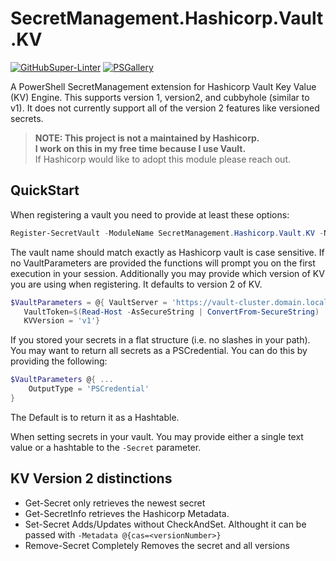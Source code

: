 # SecretManagement.Hashicorp.Vault.KV
[![GitHubSuper-Linter][]][GitHubSuper-LinterLink]
[![PSGallery][]][PSGalleryLink]

A PowerShell SecretManagement extension for Hashicorp Vault Key Value (KV) Engine. This supports version 1, version2, and  cubbyhole (similar to v1). It does not currently support all of the version 2 features like versioned secrets.

> **NOTE: This project is not a maintained by Hashicorp.**  
> **I work on this in my free time because I use Vault.**  
> If Hashicorp would like to adopt this module please reach out.  

## QuickStart
When registering a vault you need to provide at least these options:
```PowerShell
Register-SecretVault -ModuleName SecretManagement.Hashicorp.Vault.KV -Name PowerShellTest -VaultParameters @{ VaultServer = 'http://vault.domain.local:8200'; VaultAuthType = 'Token'}
```
The vault name should match exactly as Hashicorp vault is case sensitive. If no VaultParameters are provided the functions will prompt you on the first execution in your session. Additionally you may provide which version of KV you are using when registering. It defaults to version 2 of KV.  

```PowerShell
$VaultParameters = @{ VaultServer = 'https://vault-cluster.domain.local'
   VaultToken=$(Read-Host -AsSecureString | ConvertFrom-SecureString)
   KVVersion = 'v1'}
```

If you stored your secrets in a flat structure (i.e. no slashes in your path).
You may want to return all secrets as a PSCredential. You can do this by providing the following:
```powershell
$VaultParameters @{ ...
    OutputType = 'PSCredential'
}
```
The Default is to return it as a Hashtable.

When setting secrets in your vault. You may provide either a single text value or a hashtable to the `-Secret` parameter.

## KV Version 2 distinctions
- Get-Secret only retrieves the newest secret
- Get-SecretInfo retrieves the Hashicorp Metadata.
- Set-Secret Adds/Updates without CheckAndSet. Althought it can be passed with `-Metadata @{cas=<versionNumber>}`
- Remove-Secret Completely Removes the secret and all versions


[GitHubSuper-Linter]: https://github.com/joshcorr/SecretManagement.Hashicorp.Vault.KV/workflows/ci/badge.svg
[GitHubSuper-LinterLink]: https://github.com/marketplace/actions/super-linter

[PSGallery]: https://img.shields.io/powershellgallery/v/SecretManagement.Hashicorp.Vault.KV?label=Powershell+Gallery+Latest
[PSGalleryLink]: https://www.powershellgallery.com/packages/SecretManagement.Hashicorp.Vault.KV